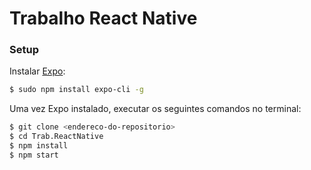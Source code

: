 # Trabalho React Native


### Setup

Instalar [Expo](https://expo.io):
```sh
$ sudo npm install expo-cli -g
```

Uma vez Expo instalado, executar os seguintes comandos no terminal:
```sh
$ git clone <endereco-do-repositorio>
$ cd Trab.ReactNative
$ npm install
$ npm start
```


